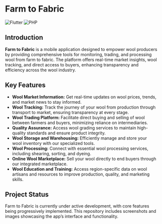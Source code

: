 # Farm to Fabric

![Flutter](https://img.shields.io/badge/Flutter-Framework-blue) ![PHP](https://img.shields.io/badge/PHP-Backend-orange)

## Introduction

**Farm to Fabric** is a mobile application designed to empower wool producers by providing comprehensive tools for monitoring, trading, and processing wool from farm to fabric. The platform offers real-time market insights, wool tracking, and direct access to buyers, enhancing transparency and efficiency across the wool industry.

## Key Features

- **Wool Market Information:** Get real-time updates on wool prices, trends, and market news to stay informed.
- **Wool Tracking:** Track the journey of your wool from production through transport to market, ensuring transparency at every stage.
- **Wool Trading Platform:** Facilitate direct buying and selling of wool between farmers and buyers, minimizing reliance on intermediaries.
- **Quality Assurance:** Access wool grading services to maintain high-quality standards and ensure product integrity.
- **Wool Storage and Warehousing:** Efficiently manage and store your wool inventory with our specialized tools.
- **Wool Processing:** Connect with essential wool processing services, including shearing, sorting, and dyeing.
- **Online Wool Marketplace:** Sell your wool directly to end buyers through our integrated marketplace.
- **Wool Education and Training:** Access region-specific data on wool artisans and resources to improve production, quality, and marketing skills.

## Project Status

Farm to Fabric is currently under active development, with core features being progressively implemented. This repository includes screenshots and images showcasing the app’s interface and functionality.
